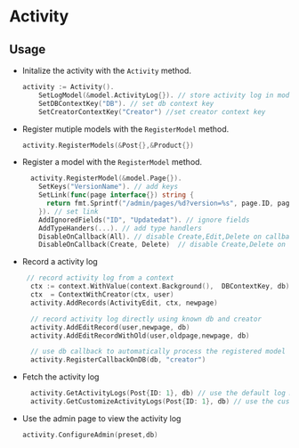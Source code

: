 # Activity

## Usage

- Initalize the activity with the `Activity` method.

  ```go
  activity := Activity().
      SetLogModel(&model.ActivityLog{}). // store activity log in model.ActivityLog
      SetDBContextKey("DB"). // set db context key
      SetCreatorContextKey("Creator") //set creator context key
  ```

- Register mutiple models with the `RegisterModel` method.

  ```go
  activity.RegisterModels(&Post{},&Product{})
  ```

- Register a model with the `RegisterModel` method.

  ```go
    activity.RegisterModel(&model.Page{}).
      SetKeys("VersionName"). // add keys
      SetLink(func(page interface{}) string {
  	    return fmt.Sprintf("/admin/pages/%d?version=%s", page.ID, page.VersionName)
      }). // set link
      AddIgnoredFields("ID", "Updatedat"). // ignore fields
      AddTypeHanders(...). // add type handlers
      DisableOnCallback(All). // disable Create,Edit,Delete on callback
      DisableOnCallback(Create, Delete)  // disable Create,Delete on callback

  ```

- Record a activity log

  ```go
   // record activity log from a context
    ctx := context.WithValue(context.Background(), 	DBContextKey, db)
    ctx  = ContextWithCreator(ctx, user)
    activity.AddRecords(ActivityEdit, ctx, newpage)

    // record activity log directly using known db and creator
    activity.AddEditRecord(user,newpage, db)
    activity.AddEditRecordWithOld(user,oldpage,newpage, db)

    // use db callback to automatically process the registered model
    activity.RegisterCallbackOnDB(db, "creator")
  ```

- Fetch the activity log

  ```go
    activity.GetActivityLogs(Post{ID: 1}, db) // use the default log model
    activity.GetCustomizeActivityLogs(Post{ID: 1}, db) // use the customize log model
  ```

- Use the admin page to view the activity log

  ```go
  activity.ConfigureAdmin(preset,db)
  ```
